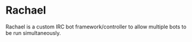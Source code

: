 # Rachael
Rachael is a custom IRC bot framework/controller to allow multiple bots to be run simultaneously.
